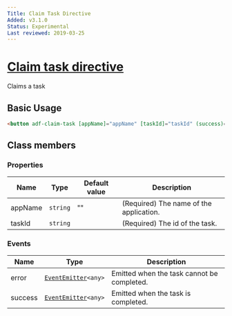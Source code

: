 ```yaml
---
Title: Claim Task Directive
Added: v3.1.0
Status: Experimental
Last reviewed: 2019-03-25
---
```


# [Claim task directive](../../../lib/process-services-cloud/src/lib/task/directives/claim-task.directive.ts "Defined in claim-task.directive.ts")

Claims a task

## Basic Usage

```html
<button adf-claim-task [appName]="appName" [taskId]="taskId" (success)="onTaskClaimed()">Complete</button>
```

## Class members

### Properties

| Name | Type | Default value | Description |
| ---- | ---- | ------------- | ----------- |
| appName | `string` | "" | (Required) The name of the application. |
| taskId | `string` |  | (Required) The id of the task. |

### Events

| Name | Type | Description |
| ---- | ---- | ----------- |
| error | [`EventEmitter`](https://angular.io/api/core/EventEmitter)`<any>` | Emitted when the task cannot be completed. |
| success | [`EventEmitter`](https://angular.io/api/core/EventEmitter)`<any>` | Emitted when the task is completed. |
